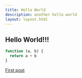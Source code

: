 ```yaml
---
title: Hello World
description: another hello world
layout: layout.html
---
```

## Hello World!!!

```javascript
function (a, b) {
  return a + b
}
```

<a href="/posts/first-post/index.html">First post</a>
